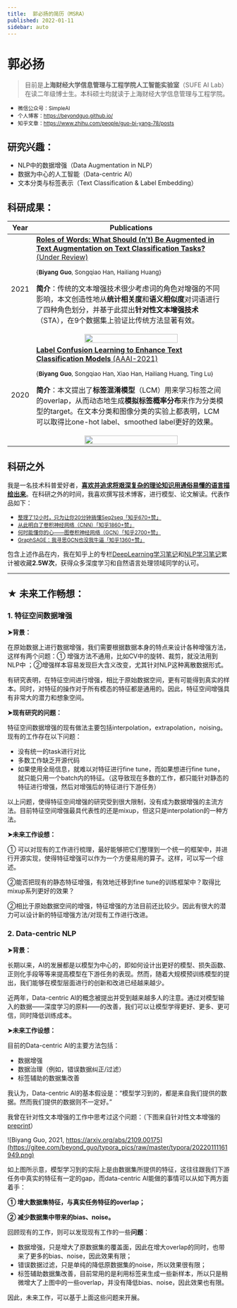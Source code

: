 ```yaml
---
title:  郭必扬的简历（MSRA）
published: 2022-01-11
sidebar: auto
---
```


# 郭必扬

> 目前是**上海财经大学信息管理与工程学院人工智能实验室**（SUFE AI Lab）在读二年级博士生。本科硕士均就读于上海财经大学信息管理与工程学院。


- <small> <bold>微信公众号</bold>：SimpleAI</small>
- <small><bold>个人博客</bold>：<a>https://beyondguo.github.io/</a></small>
- <small><bold>知乎文章</bold>：<a>https://www.zhihu.com/people/guo-bi-yang-78/posts</a></small>


## 研究兴趣：

- NLP中的数据增强（Data Augmentation in NLP）
- 数据为中心的人工智能（Data-centric AI）
- 文本分类与标签表示（Text Classification & Label Embedding）



## 科研成果：

<style>
table th:first-of-type {
    width: 5%;
}
table th:nth-of-type(2) {
    width: 95%;
}
</style>

| Year |Publications |
| ---- |----  |
|2021|[**Roles of Words: What Should (n’t) Be Augmented in Text Augmentation on Text Classification Tasks?** (Under Review)](https://openreview.net/pdf?id=_jpxhquKzO9) <p><small>{**Biyang Guo**, Songqiao Han, Hailiang Huang}</small></p>**简介**：传统的文本增强技术很少考虑词的角色对增强的不同影响，本文创造性地从**统计相关度**和**语义相似度**对词语进行了四种角色划分，并基于此提出**针对性文本增强技术**（STA），在9个数据集上验证比传统方法显著有效。<br /><br /><center><img src='https://gitee.com/beyond_guo/typora_pics/raw/master/typora/20220109164804.png' width=70%/></center>|
|2020 |[**Label Confusion Learning to Enhance Text Classification Models** (AAAI-2021)](https://arxiv.org/abs/2012.04987) <p><small>{**Biyang Guo**, Songqiao Han, Xiao Han, Hailiang Huang, Ting Lu}</small></p>**简介**：本文提出了**标签混淆模型**（LCM）用来学习标签之间的overlap，从而动态地生成**模拟标签概率分布**来作为分类模型的target。在文本分类和图像分类的实验上都表明，LCM可以取得比one-hot label、smoothed label更好的效果。<br /><br /><center><img src='https://gitee.com/beyond_guo/typora_pics/raw/master/typora/20220109164546.png' width=70% align='center'/></center>|


## 科研之外

我是一名技术科普爱好者，<u>**喜欢并追求将艰深复杂的理论知识用通俗易懂的语言描绘出来**</u>。在科研之外的时间，我喜欢撰写技术博客，进行模型、论文解读。代表作品如下：

- <small><a href='https://zhuanlan.zhihu.com/p/147310766'>整理了12小时，只为让你20分钟搞懂Seq2seq「知乎670+赞」</a></small>
- <small><a href='https://zhuanlan.zhihu.com/p/42559190'>从此明白了卷积神经网络（CNN）「知乎1860+赞」</a></small>
- <small><a href='https://zhuanlan.zhihu.com/p/71200936'>何时能懂你的心——图卷积神经网络（GCN）「知乎2700+赞」</a></small>
- <small><a href='https://zhuanlan.zhihu.com/p/74242097'>GraphSAGE：我寻思GCN也没我牛逼「知乎1360+赞」</a></small>


包含上述作品在内，我在知乎上的专栏[DeepLearning学习笔记](https://www.zhihu.com/column/deeplearningnotes)和[NLP学习笔记](https://www.zhihu.com/column/pythontricks)累计被收藏**2.5W次**，获得众多深度学习和自然语言处理领域同学的认可。





---

## ★ 未来工作畅想：

### 1. **特征空间数据增强**

**➤背景：**

在原始数据上进行数据增强，我们需要根据数据本身的特点来设计各种增强方法，这样有两个问题：① 增强方法不通用，比如CV中的旋转、裁剪，就没法用到NLP中 ；②增强样本容易发现巨大含义改变，尤其针对NLP这种离散数据形式。

有研究表明，在特征空间进行增强，相比于原始数据空间，更有可能得到真实的样本。同时，对特征的操作对于所有模态的特征都是通用的。因此，特征空间增强具有非常大的潜力和想象空间。

**➤现有研究的问题：**

特征空间数据增强的现有做法主要包括interpolation，extrapolation，noising。现有的工作存在以下问题：

- 没有统一的task进行对比
- 多数工作缺乏开源代码
- 如果使用全局信息，就难以对特征进行fine tune，而如果想进行fine tune，就只能只用一个batch内的特征。（这导致现在多数的工作，都只能针对静态的特征进行增强，然后对增强后的特征进行下游任务）

以上问题，使得特征空间增强的研究受到很大限制，没有成为数据增强的主流方法。目前特征空间增强最具代表性的还是mixup，但这只是interpolation的一种方法。

**➤未来工作设想：**

① 可以对现有的工作进行梳理，最好能够把它们整理到一个统一的框架中，并进行开源实现，使得特征增强可以作为一个方便易用的算子。这样，可以写一个综述。

②能否把现有的静态特征增强，有效地迁移到fine tune的训练框架中？取得比mixup系列更好的效果？

②相比于原始数据空间的增强，特征增强的方法目前还比较少。因此有很大的潜力可以设计新的特征增强方法/对现有工作进行改进。



### 2. **Data-centric NLP**

**➤背景：**

长期以来，AI的发展都是以模型为中心的，即如何设计出更好的模型、损失函数、正则化手段等等来提高模型在下游任务的表现。然而，随着大规模预训练模型的提出，我们能够在模型层面进行的创新和改进已经越来越少。

近两年，Data-centric AI的概念被提出并受到越来越多人的注意。通过对模型输入的数据——深度学习的原料——的改善，我们可以让模型学得更好、更多、更可信，同时降低训练成本。

**➤未来工作设想：**

目前的Data-centric AI的主要方法包括：

- 数据增强
- 数据治理（例如，错误数据纠正/过滤）
- 标签辅助的数据集改善

我认为，Data-centric AI的基本假设是：“模型学习到的，都是来自我们提供的数据。然而我们提供的数据则不一定好。” 

我曾在针对性文本增强的工作中思考过这个问题：（下图来自针对性文本增强的[preprint](https://arxiv.org/abs/2109.00175)）

![Biyang Guo, 2021, https://arxiv.org/abs/2109.00175](https://gitee.com/beyond_guo/typora_pics/raw/master/typora/20220111161949.png)

如上图所示意，模型学习到的实际上是由数据集所提供的特征，这往往跟我们下游任务中真实的特征有一定的gap，而data-centric AI能做的事情可以从如下两方面着手：

**① 增大数据集特征，与真实任务特征的overlap；**

**② 减少数据集中带来的bias、noise。**



回顾现有的工作，则可以发现现有工作的一些**问题**：

- 数据增强，只是增大了原数据集的覆盖面，因此在增大overlap的同时，也带来了更多的bias、noise，因此效果有限；
- 错误数据过滤，只是单纯的降低原数据集的noise，所以效果很有限；
- 标签辅助数据集改善，目前常用的是利用标签来生成一些新样本，所以只是稍微增大了上图中的一些overlap，并没有降低bias、noise，因此效果也有限。

因此，未来工作，可以基于上面这些问题来开展。